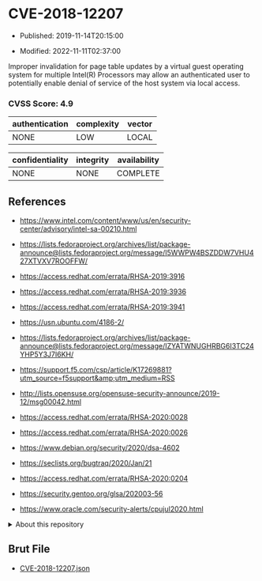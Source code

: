 # CVE-2018-12207

- Published: 2019-11-14T20:15:00

- Modified: 2022-11-11T02:37:00

Improper invalidation for page table updates by a virtual guest operating system for multiple Intel(R) Processors may allow an authenticated user to potentially enable denial of service of the host system via local access.

### CVSS Score: **4.9**

| authentication | complexity | vector |
| --- | --- | --- |
| NONE | LOW | LOCAL |

| confidentiality | integrity | availability |
| --- | --- | --- |
| NONE | NONE | COMPLETE |

## References

* https://www.intel.com/content/www/us/en/security-center/advisory/intel-sa-00210.html

* https://lists.fedoraproject.org/archives/list/package-announce@lists.fedoraproject.org/message/I5WWPW4BSZDDW7VHU427XTVXV7ROOFFW/

* https://access.redhat.com/errata/RHSA-2019:3916

* https://access.redhat.com/errata/RHSA-2019:3936

* https://access.redhat.com/errata/RHSA-2019:3941

* https://usn.ubuntu.com/4186-2/

* https://lists.fedoraproject.org/archives/list/package-announce@lists.fedoraproject.org/message/IZYATWNUGHRBG6I3TC24YHP5Y3J7I6KH/

* https://support.f5.com/csp/article/K17269881?utm_source=f5support&amp;utm_medium=RSS

* http://lists.opensuse.org/opensuse-security-announce/2019-12/msg00042.html

* https://access.redhat.com/errata/RHSA-2020:0028

* https://access.redhat.com/errata/RHSA-2020:0026

* https://www.debian.org/security/2020/dsa-4602

* https://seclists.org/bugtraq/2020/Jan/21

* https://access.redhat.com/errata/RHSA-2020:0204

* https://security.gentoo.org/glsa/202003-56

* https://www.oracle.com/security-alerts/cpujul2020.html

<details>
<summary>About this repository</summary> 

  This repository is part of the project [Live Hack CVE](https://github.com/Live-Hack-CVE). Main website can be found [www.live-hack.org](https://www.live-hack.org) 
  
  Made by [Sn0wAlice](https://github.com/Sn0wAlice) for the people that care about security and need to have a feed of the latest CVEs. Hope you enjoy it, don't forget to star the repo and follow me on [Twitter](https://twitter.com/Sn0wAlice) and [Github](https://github.com/Sn0wAlice). And that is my [personnal website](https://www.alice-snow.me/)

  - [Home Page](https://github.com/Live-Hack-CVE)
  - [Framework](https://github.com/Live-Hack-CVE/cve-framework)
  - [CVE database](https://github.com/Live-Hack-CVE/full_database)
  - [Changelog](https://github.com/Live-Hack-CVE/Changelog)
</details>

## Brut File

* [CVE-2018-12207.json](https://raw.githubusercontent.com/Live-Hack-CVE/full_database/main/cves/2018/CVE-2018-12207.json)

